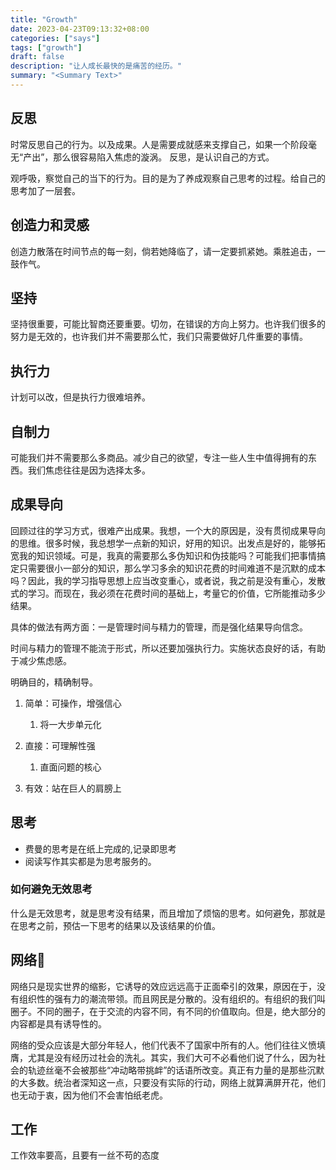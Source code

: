 ```yaml
---
title: "Growth"
date: 2023-04-23T09:13:32+08:00
categories: ["says"]
tags: ["growth"]
draft: false
description: "让人成长最快的是痛苦的经历。"
summary: "<Summary Text>"
---
```


## 反思

时常反思自己的行为。以及成果。人是需要成就感来支撑自己，如果一个阶段毫无“产出”，那么很容易陷入焦虑的漩涡。
反思，是认识自己的方式。

观呼吸，察觉自己的当下的行为。目的是为了养成观察自己思考的过程。给自己的思考加了一层套。

## 创造力和灵感

创造力散落在时间节点的每一刻，倘若她降临了，请一定要抓紧她。乘胜追击，一鼓作气。

## 坚持

坚持很重要，可能比智商还要重要。切勿，在错误的方向上努力。也许我们很多的努力是无效的，也许我们并不需要那么忙，我们只需要做好几件重要的事情。

## 执行力

计划可以改，但是执行力很难培养。

## 自制力

可能我们并不需要那么多商品。减少自己的欲望，专注一些人生中值得拥有的东西。我们焦虑往往是因为选择太多。

## 成果导向

回顾过往的学习方式，很难产出成果。我想，一个大的原因是，没有贯彻成果导向的思维。很多时候，我总想学一点新的知识，好用的知识。出发点是好的，能够拓宽我的知识领域。可是，我真的需要那么多伪知识和伪技能吗？可能我们把事情搞定只需要很小一部分的知识，那么学习多余的知识花费的时间难道不是沉默的成本吗？因此，我的学习指导思想上应当改变重心，或者说，我之前是没有重心，发散式的学习。而现在，我必须在花费时间的基础上，考量它的价值，它所能推动多少结果。

具体的做法有两方面：一是管理时间与精力的管理，而是强化结果导向信念。

时间与精力的管理不能流于形式，所以还要加强执行力。实施状态良好的话，有助于减少焦虑感。

明确目的，精确制导。

1.   简单：可操作，增强信心
     1.   将一大步单元化

2.   直接：可理解性强
     1.   直面问题的核心

3.   有效：站在巨人的肩膀上

## 思考

-   费曼的思考是在纸上完成的,记录即思考
-   阅读写作其实都是为思考服务的。

### 如何避免无效思考

什么是无效思考，就是思考没有结果，而且增加了烦恼的思考。如何避免，那就是在思考之前，预估一下思考的结果以及该结果的价值。

## 网络🛜

网络只是现实世界的缩影，它诱导的效应远远高于正面牵引的效果，原因在于，没有组织性的强有力的潮流带领。而且网民是分散的。没有组织的。有组织的我们叫圈子。不同的圈子，在于交流的内容不同，有不同的价值取向。但是，绝大部分的内容都是具有诱导性的。

网络的受众应该是大部分年轻人，他们代表不了国家中所有的人。他们往往义愤填膺，尤其是没有经历过社会的洗礼。其实，我们大可不必看他们说了什么，因为社会的轨迹丝毫不会被那些“冲动略带挑衅”的话语所改变。真正有力量的是那些沉默的大多数。统治者深知这一点，只要没有实际的行动，网络上就算满屏开花，他们也无动于衷，因为他们不会害怕纸老虎。

## 工作

工作效率要高，且要有一丝不苟的态度


